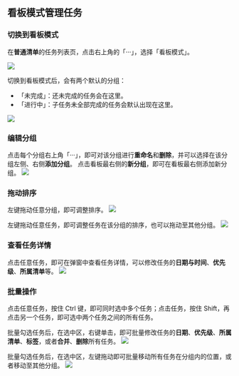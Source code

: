 ## 看板模式管理任务

### 切换到看板模式

在**普通清单**的任务列表页，点击右上角的「···」，选择「看板模式」。

![](../images/web/kanban/open.png)

切换到看板模式后，会有两个默认的分组：

* 「未完成」：还未完成的任务会在这里。
* 「进行中」：子任务未全部完成的任务会默认出现在这里。

![](../images/web/kanban/defaults.png)


### 编辑分组

点击每个分组右上角「···」，即可对该分组进行**重命名**和**删除**，并可以选择在该分组左侧、右侧**添加分组**。
点击看板最右侧的**新分组**，即可在看板最右侧添加新分组。
![](../images/web/kanban/columnedit.png)


### 拖动排序

左键拖动任意分组，即可调整排序。
![](../images/web/kanban/columndrag.png)

左键拖动任意任务，即可调整任务在该分组的排序，也可以拖动至其他分组。
![](../images/web/kanban/taskdrag.png)

### 查看任务详情

点击任意任务，即可在弹窗中查看任务详情，可以修改任务的**日期与时间**、**优先级**、**所属清单**等。
![](../images/web/kanban/taskdescription.png)

### 批量操作

点击任意任务，按住 Ctrl 键，即可同时选中多个任务；点击任务，按住 Shift，再点击另一个任务，即可选中两个任务之间的所有任务。

批量勾选任务后，在选中区，右键单击，即可批量修改任务的**日期**、**优先级**、**所属清单**、**标签**，或者**合并**、**删除**所有任务。
![](../images/web/kanban/tasksedit.png)

批量勾选任务后，在选中区，左键拖动即可批量移动所有任务在分组内的位置，或者移动至其他分组。
![](../images/web/kanban/tasksdrag.png)
